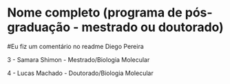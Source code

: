 # Nome completo (programa de pós-graduação - mestrado ou doutorado)

#Eu fiz um comentário no readme Diego Pereira

3 - Samara Shimon - Mestrado/Biologia Molecular

4 - Lucas Machado - Doutorado/Biologia Molecular
